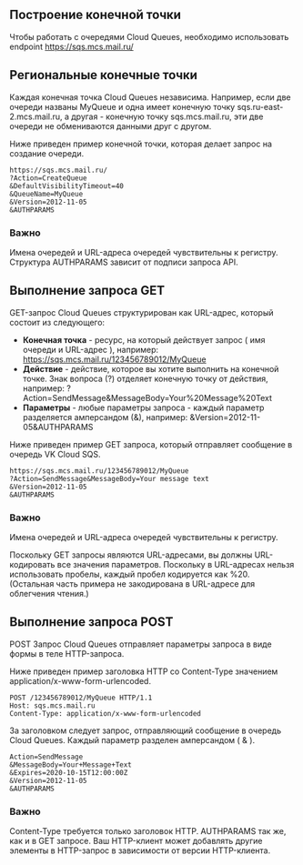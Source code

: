 ## Построение конечной точки

Чтобы работать с очередями Cloud Queues, необходимо использовать endpoint https://sqs.mcs.mail.ru/

## Региональные конечные точки

Каждая конечная точка Cloud Queues независима. Например, если две очереди названы MyQueue и одна имеет конечную точку sqs.ru-east-2.mcs.mail.ru, а другая - конечную точку sqs.mcs.mail.ru, эти две очереди не обмениваются данными друг с другом.

Ниже приведен пример конечной точки, которая делает запрос на создание очереди.

```
https://sqs.mcs.mail.ru/   
?Action=CreateQueue
&DefaultVisibilityTimeout=40
&QueueName=MyQueue
&Version=2012-11-05
&AUTHPARAMS
```

### Важно

Имена очередей и URL-адреса очередей чувствительны к регистру. Структура AUTHPARAMS зависит от подписи запроса API.

## Выполнение запроса GET

GET-запрос Cloud Queues структурирован как URL-адрес, который состоит из следующего:

- **Конечная точка** - ресурс, на который действует запрос ( имя очереди и URL-адрес ), например: https://sqs.mcs.mail.ru/123456789012/MyQueue
- **Действие** - действие, которое вы хотите выполнить на конечной точке. Знак вопроса (?) отделяет конечную точку от действия, например: ?Action=SendMessage&MessageBody=Your%20Message%20Text
- **Параметры** - любые параметры запроса - каждый параметр разделяется амперсандом (&), например: &Version=2012-11-05&AUTHPARAMS

Ниже приведен пример GET запроса, который отправляет сообщение в очередь VK Cloud SQS.

```
https://sqs.mcs.mail.ru/123456789012/MyQueue
?Action=SendMessage&MessageBody=Your message text
&Version=2012-11-05
&AUTHPARAMS
```

### Важно

Имена очередей и URL-адреса очередей чувствительны к регистру.

Поскольку GET запросы являются URL-адресами, вы должны URL-кодировать все значения параметров. Поскольку в URL-адресах нельзя использовать пробелы, каждый пробел кодируется как %20. (Остальная часть примера не закодирована в URL-адресе для облегчения чтения.)

## Выполнение запроса POST

POST Запрос Cloud Queues отправляет параметры запроса в виде формы в теле HTTP-запроса.

Ниже приведен пример заголовка HTTP со Content-Type значением application/x-www-form-urlencoded.

```
POST /123456789012/MyQueue HTTP/1.1
Host: sqs.mcs.mail.ru
Content-Type: application/x-www-form-urlencoded
```

За заголовком следует запрос, отправляющий сообщение в очередь Cloud Queues. Каждый параметр разделен амперсандом ( & ).

```
Action=SendMessage
&MessageBody=Your+Message+Text
&Expires=2020-10-15T12:00:00Z
&Version=2012-11-05
&AUTHPARAMS
```

### Важно

Content-Type требуется только заголовок HTTP. AUTHPARAMS так же, как и в GET запросе. Ваш HTTP-клиент может добавлять другие элементы в HTTP-запрос в зависимости от версии HTTP-клиента.
